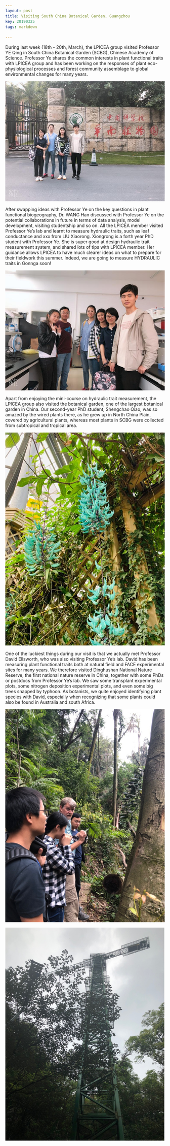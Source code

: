 ```yaml
---
layout: post
title: Visiting South China Botanical Garden, Guangzhou
key: 20190325
tags: markdown

---
```


During last week (18th - 20th, March), the LPICEA group visited Professor YE Qing in South China Botanical Garden (SCBG), Chinese Academy of Science. Professor Ye shares the common interests in plant functional traits with LPICEA group and has been working on the responses of plant eco-physiological processes and forest community assemblage to global environmental changes for many years.

<!--more-->

![zhiwu1](https://raw.githubusercontent.com/LPICEA/lpicea.github.io/master/screenshots/zhiwu1.jpg)

After swapping ideas with Professor Ye on the key questions in plant functional biogeography, Dr. WANG Han discussed with Professor Ye on the potential collaborations in future in terms of data analysis, model development, visiting studentship and so on. All the LPICEA member visited Professor Ye’s lab and learnt to measure hydraulic traits, such as leaf conductance and xxx from LIU Xiaorong. Xiongrong is a forth year PhD student with Professor Ye. She is super good at design hydraulic trait measurement system, and shared lots of tips with LPICEA member. Her guidance allows LPICEA to have much clearer ideas on what to prepare for their fieldwork this summer. Indeed, we are going to measure HYDRAULIC traits in Gonnga soon!

![zhiwu2](https://raw.githubusercontent.com/LPICEA/lpicea.github.io/master/screenshots/zhiwu2.jpg)

Apart from enjoying the mini-course on hydraulic trait measurement, the LPICEA group also visited the botanical garden, one of the largest botanical garden in China. Our second-year PhD student, Shengchao Qiao, was so amazed by the wired plants there, as he grew up in North China Plain, covered by agricultural plants, whereas most plants in SCBG were collected from subtropical and tropical area.

![zhiwu3](https://raw.githubusercontent.com/LPICEA/lpicea.github.io/master/screenshots/zhiwu3.jpg)

One of the luckiest things during our visit is that we actually met Professor David Ellsworth, who was also visiting Professor Ye’s lab. David has been measuring plant functional traits both at natural field and FACE experimental sites for many years. We therefore visited Dinghushan National Nature Reserve, the first national nature reserve in China, together with some PhDs or postdocs from Professor Ye’s lab. We saw some transplant experimental plots, some nitrogen deposition experimental plots, and even some big trees snapped by typhoon. As botanists, we quite enjoyed identifying plant species with David, especially when recognizing that some plants could also be found in Australia and south Africa.

![zhiwu4](https://raw.githubusercontent.com/LPICEA/lpicea.github.io/master/screenshots/zhiwu4.jpg)

![zhiwu5](https://raw.githubusercontent.com/LPICEA/lpicea.github.io/master/screenshots/zhiwu5.jpg)